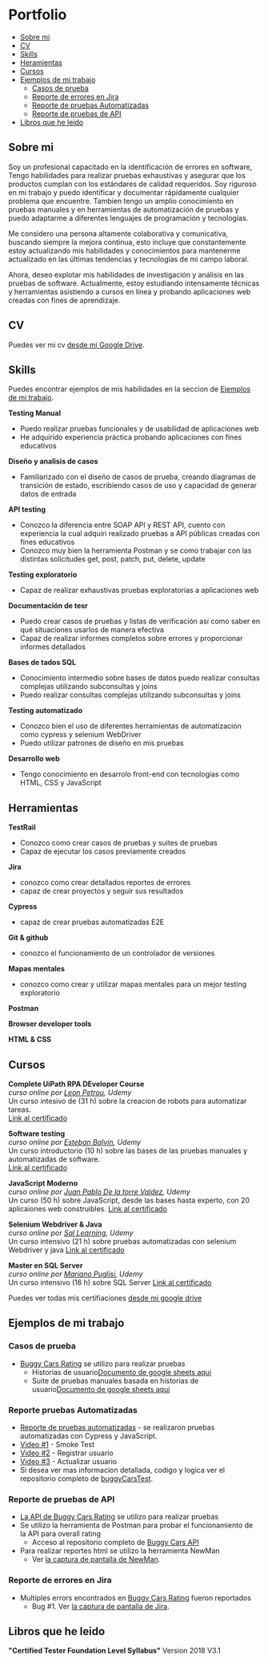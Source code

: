 # Portfolio
- [Sobre mi](#sobre-mi)
- [CV](#cv)
- [Skills](#skills)
- [Heramientas](#herramientas)
- [Cursos](#cursos)
- [Ejemplos de mi trabajo](#ejemplos-de-mi-trabajo)
  * [Casos de prueba](#Casos-de-prueba)
  * [Reporte de errores en Jira](#Reporte-de-errores-en-Jira)
  * [Reporte de pruebas Automatizadas](#Reporte-de-pruebas-automatizadas)
  * [Reporte de pruebas de API](#Reporte-de-pruebas-de-api)
- [Libros que he leido](#libros-que-he-leido)

## Sobre mi

Soy un profesional capacitado en la identificación de errores en software, Tengo habilidades para realizar pruebas exhaustivas y asegurar que los productos cumplan con los estándares de calidad requeridos. Soy riguroso en mi trabajo y puedo identificar y documentar rápidamente cualquier problema que encuentre.
Tambien tengo un amplio conocimiento en pruebas manuales y en herramientas de automatización de pruebas y puedo adaptarme a diferentes lenguajes de programación y tecnologías.

Me considero una persona altamente colaborativa y comunicativa, buscando siempre la mejora continua, esto incluye que constantemente estoy actualizando mis habilidades y conocimientos para mantenerme actualizado en las últimas tendencias y tecnologías de mi campo laboral.

Ahora, deseo explotar mis habilidades de investigación y análisis en las pruebas de software. Actualmente, estoy estudiando intensamente técnicas y herramientas asistiendo a cursos en línea y probando aplicaciones web creadas con fines de aprendizaje.


## CV
Puedes ver mi cv [desde mi Google Drive](https://docs.google.com/document/d/1P7UHzEVA2jPgX8LpH37tW4QV246QVdXTP5NmHcw2-OM/edit?usp=sharing).

## Skills

Puedes encontrar ejemplos de mis habilidades en la seccion de [Ejemplos de mi trabajo](#ejemplos-de-mi-trabajo).

__Testing Manual__
  * Puedo realizar pruebas funcionales y de usabilidad de aplicaciones web
  * He adquirido experiencia práctica probando aplicaciones con fines educativos

__Diseño y analisis de casos__
  * Familiarizado con el diseño de casos de prueba, creando diagramas de transición de estado, escribiendo casos de uso y capacidad de generar datos de entrada 

__API testing__
  * Conozco la diferencia entre SOAP API y REST API, cuento con experiencia la cual adquiri realizado pruebas a API públicas creadas con fines educativos 
  * Conozco muy bien la herramienta Postman y se como trabajar con las distintas solicitudes get, post, patch, put, delete, update

__Testing exploratorio__
  * Capaz de realizar exhaustivas pruebas exploratorias a aplicaciones web

__Documentación de tesr__
  * Puedo crear casos de pruebas y listas de verificación así como saber en qué situaciones usarlos de manera efectiva
  * Capaz de realizar informes completos sobre errores y proporcionar informes detallados

__Bases de tados SQL__
  * Conocimiento intermedio sobre bases de datos puedo realizar consultas complejas utilizando subconsultas y joins
  * Puedo realizar consultas complejas utilizando subconsultas y joins

__Testing automatizado__
  * Conozco bien el uso de diferentes herramientas de automatización como cypress y selenium WebDriver
  * Puedo utilizar patrones de diseño en mis pruebas

  __Desarrollo web__
  * Tengo conocimiento en desarrolo front-end con tecnologias como HTML, CSS y JavaScript

## Herramientas

__TestRail__
  * Conozco como crear casos de pruebas y suites de pruebas
  * Capaz de ejecutar los casos previamente creados

__Jira__
  * conozco como crear detallados reportes de errores
  * capaz de crear proyectos y seguir sus resultados
  
__Cypress__
  * capaz de crear pruebas automatizadas E2E

__Git & github__
  * conozco el funcionamiento de un controlador de versiones
  
__Mapas mentales__
  * conozco como crear y utilizar mapas mentales para un mejor testing exploratorio

__Postman__

__Browser developer tools__

__HTML & CSS__

## Cursos

__Complete UiPath RPA DEveloper Course__  
*curso online por [Leon Petrou](https://www.udemy.com/user/c696b2e4-5bd8-46b9-9a41-bb6dc0774957/), Udemy*  
Un curso intesivo de (31 h) sobre la creacion de robots para automatizar tareas.  
[Link al certificado](https://www.udemy.com/certificate/UC-f243d24e-54be-4599-abe7-9c180fc87e57/)  

__Software testing__  
*curso online por [Esteban Balvin](https://www.udemy.com/user/esteban-balvin-3/), Udemy*  
Un curso introductorio (10 h) sobre las bases de las pruebas manuales y automatizadas de software.  
[Link al certificado](https://www.udemy.com/certificate/UC-c582fd6c-6719-4e49-b65a-4496efb91294/)

__JavaScript Moderno__  
*curso online por [Juan Pablo De la torre Valdez](https://www.udemy.com/user/sal-510/), Udemy*  
Un curso (50 h) sobre JavaScript, desde las bases hasta experto, con 20 aplicaiones web construibles.
[Link al certificado](https://www.udemy.com/certificate/UC-8806c795-9fd6-4da2-a9eb-e46af8aa1da4/)

__Selenium Webdriver & Java__  
*curso online por [Sal Learning](https://www.udemy.com/user/sal-510/), Udemy*  
Un curso intensivo (21 h) sobre pruebas automatizadas con selenium Webdriver y java
[Link al certificado](https://www.udemy.com/certificate/UC-d8025c5f-4f4b-46bf-83f2-3159300dc71a/)

__Master en SQL Server__  
*curso online por [Mariano Puglisi](https://www.udemy.com/user/mariano-puglisi/), Udemy*  
Un curso intensivo (16 h) sobre SQL Server
[Link al certificado](https://www.udemy.com/certificate/UC-59693d15-91bf-4b84-a078-e63aca8143b6/)

Puedes ver todas mis certifiaciones [desde mi google drive](https://drive.google.com/drive/folders/1JaA1gBj_TLulIy6ZYONLiHZs1ZSKARmW?usp=sharing)

## Ejemplos de mi trabajo

### Casos de prueba

- [Buggy Cars Rating](https://buggy.justtestit.org/) se utilizo para realizar pruebas
  * Historias de usuario[Documento de google sheets aqui](https://docs.google.com/spreadsheets/d/1t6ErgUnVaefHxjo7dPNFCCCyKG5bFopnbR4GHEw0FTI/edit#gid=1269275621)
  * Suite de pruebas manuales basada en historias de usuario[Documento de google sheets aqui](https://docs.google.com/spreadsheets/d/1t6ErgUnVaefHxjo7dPNFCCCyKG5bFopnbR4GHEw0FTI/edit#gid=1208334371)

### Reporte pruebas Automatizadas

- [Reporte de pruebas automatizadas](https://buggycarsreport.netlify.app/) - se realizaron pruebas automatizadas con Cypress y JavaScript.
- [Video #1](https://drive.google.com/file/d/1Oerkg1uz4gZtZOK3-CebY5F1oJ00eZ6z/view?usp=sharing) - Smoke Test
- [Video #2](https://drive.google.com/file/d/1P7Szd4cOF84Sd5HU8esY8ZoFoUr34zlJ/view?usp=sharing) - Registrar usuario
- [Video #3](https://drive.google.com/file/d/1r_FXCwrE3HuJLSoRSkb2GTUR8I4kdrRt/view?usp=sharing) - Actualizar usuario
- Si desea ver mas informacion detallada, codigo y logica ver el repositorio completo de [buggyCarsTest](https://github.com/jocpa/buggyCarsTest).

### Reporte de pruebas de API
- [La API de Buggy Cars Rating](https://k51qryqov3.execute-api.ap-southeast-2.amazonaws.com/prod/models?page=1) se utilizo para realizar pruebas
- Se utilizo la herramienta de Postman para probar el funcionamiento de la API para overall rating
  * Acceso al repositorio completo de [Buggy Cars API](https://github.com/jocpa/buggyCarsPostman)
- Para realizar reportes html se utilizo la herramienta NewMan
  * Ver [la captura de pantalla de NewMan](https://drive.google.com/file/d/1sNNjPbOoMH4M53JXciB7oMTWqagymju4/view?usp=sharing).

### Reporte de errores en Jira

- Multiples errors encontrados en [Buggy Cars Rating](https://buggy.justtestit.org/) fueron reportados
  * Bug #1. Ver [la captura de pantalla de Jira](https://drive.google.com/file/d/1tfUAxbgHmcQ8O-_3zFEzSk7qbSvbILR9/view?usp=sharing).

## Libros que he leido
__"Certified Tester Foundation Level Syllabus"__ Version 2018 V3.1 
